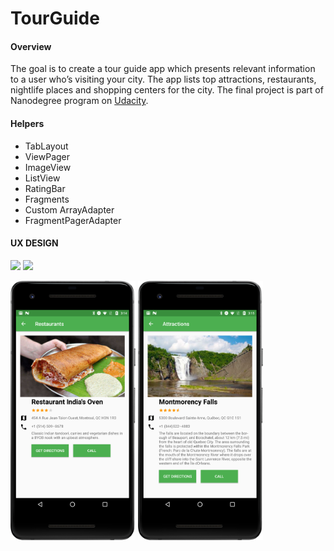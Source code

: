 # TourGuide

#### Overview
The goal is to create a tour guide app which presents relevant information to a user who’s visiting your city. The app lists top attractions, restaurants, nightlife places and shopping centers for the city. The final project is part of Nanodegree program on [Udacity](https://www.udacity.com/).

#### Helpers
- TabLayout
- ViewPager
- ImageView
- ListView
- RatingBar
- Fragments
- Custom ArrayAdapter
- FragmentPagerAdapter

#### UX DESIGN

<img src="https://raw.githubusercontent.com/cvbutani/TourGuide/master/UXDesign/ux1.png" width="200"/> <img src="https://raw.githubusercontent.com/cvbutani/TourGuide/master/UXDesign/ux2.png" width="200"/> 

<img src="https://raw.githubusercontent.com/cvbutani/TourGuide/master/UXDesign/ux3.png" width="200"/> <img src="https://raw.githubusercontent.com/cvbutani/TourGuide/master/UXDesign/ux4.png" width="200"/>
